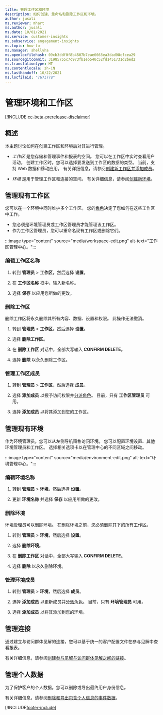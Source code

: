 ```yaml
---
title: 管理工作区和环境
description: 如何创建、重命名和删除工作区和环境。
author: jusali
ms.reviewer: mhart
ms.author: jusali
ms.date: 10/01/2021
ms.service: customer-insights
ms.subservice: engagement-insights
ms.topic: how-to
ms.manager: shellyha
ms.openlocfilehash: 09cb3ddf0f8b4507b7eae6668ea3dad08cfcea29
ms.sourcegitcommit: 31985755c7c973fb1eb540c52fd1451731d2bed2
ms.translationtype: HT
ms.contentlocale: zh-CN
ms.lasthandoff: 10/22/2021
ms.locfileid: "7673778"
---
```

# <a name="manage-environments-and-workspaces"></a>管理环境和工作区

[!INCLUDE [cc-beta-prerelease-disclaimer](includes/cc-beta-prerelease-disclaimer.md)]

## <a name="overview"></a>概述

本主题讨论如何在创建工作区和环境后对其进行管理。 

- *工作区* 是您存储和管理事件和报表的空间。 您可以在工作区中实时查看用户活动。 创建工作区时，您可以选择要发送到工作区的数据的类型。 当前，支持 Web 数据和移动应用。 有关详细信息，请参阅[创建新工作区并添加成员](create-workspace.md)。

- *环境* 是用于管理工作区和连接的空间。 有关详细信息，请参阅[创建新环境](create-new-environment.md)。

## <a name="manage-an-existing-workspace"></a>管理现有工作区

您可以在一个环境中同时维护多个工作区。 您的[角色](user-roles.md)决定了您如何在这些工作区中工作。 

 - 您必须是环境管理员或工作区管理员才能管理该工作区。
 - 作为工作区管理员，您可以重命名现有工作区或删除它们。 

:::image type="content" source="media/workspace-edit.png" alt-text="工作区管理中心。":::

### <a name="edit-a-workspace-name"></a>编辑工作区名称

1. 转到 **管理员** > **工作区**，然后选择 **设置**。

1. 在 **工作区名称** 框中，输入新名称。

1. 选择 **保存** 以应用您所做的更改。

### <a name="delete-a-workspace"></a>删除工作区

删除工作区将永久删除其所有内容、数据、设置和权限。 此操作无法撤消。

1. 转到 **管理员** > **工作区**，然后选择 **设置**。

1. 选择 **删除工作区**。 

1. 在 **删除工作区** 对话中，全部大写输入 **CONFIRM DELETE**。 

1. 选择 **删除** 以永久删除工作区。

### <a name="manage-workspace-members"></a>管理工作区成员

1. 转到 **管理员** > **工作区**，然后选择 **成员**。

1. 选择 **添加成员** 以授予访问权限并[分派角色](user-roles.md)。 目前，只有 **工作区管理员** 可用。

1. 选择 **添加成员** 以将其添加到您的工作区。

## <a name="manage-an-existing-environment"></a>管理现有环境

作为环境管理员，您可以从左侧导航窗格访问环境。 您可以配置环境设置、其他环境管理员和工作区。 选择相关选项卡以在管理中心的不同区域之间移动。

:::image type="content" source="media/environment-edit.png" alt-text="环境管理中心。":::

### <a name="edit-an-environment-name"></a>编辑环境名称

1. 转到 **管理员** > **环境**，然后选择 **设置**。

1. 更新 **环境名称** 并选择 **保存** 以应用所做的更改。

### <a name="delete-an-environment"></a>删除环境

环境管理员可以删除环境。 在删除环境之前，您必须删除其下的所有工作区。

1. 转到 **管理员** > **环境**，然后选择 **设置**。

1. 选择 **删除环境**。 

1. 在 **删除工作区** 对话中，全部大写输入 **CONFIRM DELETE**。 

1. 选择 **删除** 以永久删除环境。

### <a name="manage-environment-members"></a>管理环境成员

1. 转到 **管理员** > **环境**，然后选择 **成员**。

1. 选择 **添加成员** 以更新成员并[分派角色](user-roles.md)。 目前，只有 **环境管理员** 可用。

1. 选择 **添加成员** 以将其添加到您的环境。

## <a name="manage-connections"></a>管理连接

通过建立与访问群体见解的连接，您可以基于统一的客户配置文件在参与见解中查看报表。 

有关详细信息，请参阅[创建参与见解与访问群体见解之间的链接](integrate-audience-insights-engagement-insights.md)。

## <a name="manage-personal-data"></a>管理个人数据

为了保护客户的个人数据，您可以删除或导出最终用户身份信息。

有关详细信息，请参阅[删除和导出包含个人信息的事件数据](../dsr-rights-requests.md#deleting-and-exporting-event-data-containing-end-user-identifiable-information)。

[!INCLUDE[footer-include](../includes/footer-banner.md)]

